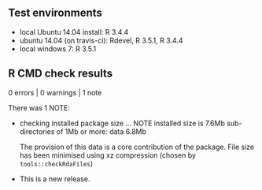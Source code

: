 ## Test environments
* local Ubuntu 14.04 install: R 3.4.4
* ubuntu 14.04 (on travis-ci): Rdevel, R 3.5.1, R 3.4.4
* local windows 7: R 3.5.1

## R CMD check results

0 errors | 0 warnings | 1 note


There was 1 NOTE:

* checking installed package size ... NOTE
  installed size is  7.6Mb
    sub-directories of 1Mb or more:
    data   6.8Mb
  
  The provision of this data is a core contribution of the package. File size
  has been minimised using xz compression (chosen by `tools::checkRdaFiles`)



* This is a new release.
